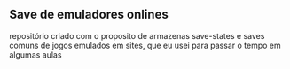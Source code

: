 ## Save de emuladores onlines

repositório criado com o proposito de armazenas save-states e saves comuns de jogos emulados em sites, que eu usei para passar o tempo em algumas aulas
